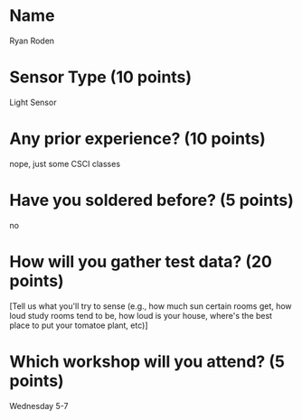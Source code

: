 # Name
Ryan Roden

# Sensor Type (10 points)
Light Sensor

# Any prior experience? (10 points)
nope, just some CSCI classes

# Have you soldered before? (5 points)
no

# How will you gather test data? (20 points)
[Tell us what you'll try to sense (e.g., how much sun certain rooms get, how loud study rooms tend to be, how loud is your house, where's the best place to put your tomatoe plant, etc)]

# Which workshop will you attend? (5 points)
Wednesday 5-7
